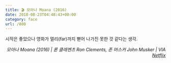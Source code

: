 ```yaml
---
title: 🎬 모아나 Moana (2016)
date: 2018-08-23T04:48:43+00:00
category: face
url: /880
---
```


시작은 좋았으나 영화가 멀리(far)까지 뻗어 나가진 못한 것 같다는 생각.

<p style="text-align:right">
  <em>모아나 Moana (2016) | 론 클레멘츠 Ron Clements, 존 머스커 John Musker | VIA <a rel="noreferrer noopener" href="http://netflix.com" target="_blank">Netflix</a></em>
</p>